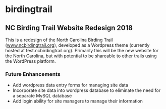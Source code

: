 # birdingtrail
## NC Birding Trail Website Redesign 2018

This is a redesign of the North Carolina Birding Trail (www.ncbirdingtrail.org), developed as a Wordpress theme (currently hosted at test.ncbirdingtrail.org). Primarily this will be the new website for the North Carolina, but with potential to be shareable to other trails using the WordPress platform.

### Future Enhancements
* Add wordpress data entry forms for managing site data
* Incorporate site data into wordpress database to eliminate the need for a separate MySQL database
* Add login ability for site managers to manage their information
